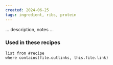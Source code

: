 ```yaml
---
created: 2024-06-25
tags: ingredient, ribs, protein
---
```



… description, notes …

### Used in these recipes

```dataview
list from #recipe
where contains(file.outlinks, this.file.link)
```